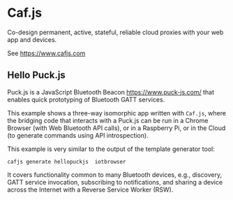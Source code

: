 # Caf.js

Co-design permanent, active, stateful, reliable cloud proxies with your web app and devices.

See https://www.cafjs.com

## Hello Puck.js

Puck.js is a JavaScript Bluetooth Beacon https://www.puck-js.com/ that enables quick prototyping of Bluetooth GATT services.

This example shows a three-way isomorphic app written with `Caf.js`, where the bridging code that interacts with a Puck.js can be run in a Chrome Browser (with Web Bluetooth API calls), or in a Raspberry Pi, or in the Cloud (to generate commands using API introspection).

This example is very similar to the output of the template generator tool:

    cafjs generate hellopuckjs  iotbrowser

It covers functionality common to many Bluetooth devices, e.g., discovery, GATT service invocation, subscribing to notifications, and sharing a device across the Internet with a Reverse Service Worker (RSW).
